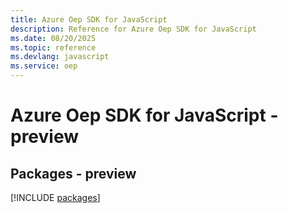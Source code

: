 ```yaml
---
title: Azure Oep SDK for JavaScript
description: Reference for Azure Oep SDK for JavaScript
ms.date: 08/20/2025
ms.topic: reference
ms.devlang: javascript
ms.service: oep
---
```

# Azure Oep SDK for JavaScript - preview
## Packages - preview
[!INCLUDE [packages](oep-index.md)]